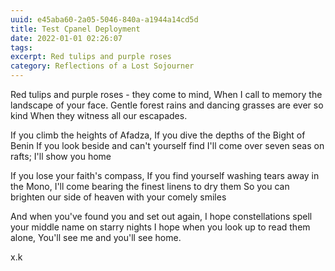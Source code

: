 ```yaml
---
uuid: e45aba60-2a05-5046-840a-a1944a14cd5d
title: Test Cpanel Deployment
date: 2022-01-01 02:26:07
tags:
excerpt: Red tulips and purple roses 
category: Reflections of a Lost Sojourner
---
```


Red tulips and purple roses - they come to mind,
When I call to memory the landscape of your face.
Gentle forest rains and dancing grasses are ever so kind
When they witness all our escapades.

If you climb the heights of Afadza,
If you dive the depths of the Bight of Benin
If you look beside and can't yourself find
I'll come over seven seas on rafts; I'll show you home

If you lose your faith's compass,
If you find yourself washing tears away in the Mono,
I'll come bearing the finest linens to dry them
So you can brighten our side of heaven with your comely smiles

And when you've found you and set out again,
I hope constellations spell your middle name on starry nights
I hope when you look up to read them alone,
You'll see me and you'll see home.

x.k